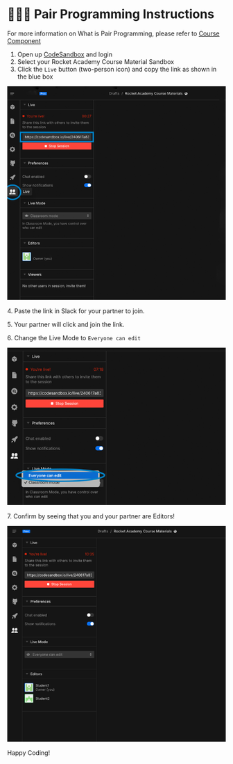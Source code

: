 # 🧑🤝🧑 Pair Programming Instructions

For more information on What is Pair Programming, please refer to [Course Component](../course-methodology/course-components.md#pair-programming)&#x20;

1. Open up [CodeSandbox](https://codesandbox.io/signin?continue=/dashboard/home) and login&#x20;
2. Select your Rocket Academy Course Material Sandbox
3. Click the `Live` button (two-person icon) and copy the link as shown in the blue box&#x20;

![Getting the link to share](../../.gitbook/assets/pp.png)

4\. Paste the link in Slack for your partner to join.

5\. Your partner will click and join the link.&#x20;

6\. Change the Live Mode to `Everyone can edit`

![Ensuring Everyone is able to edit](../../.gitbook/assets/everyoneCanEdit.png)

7\. Confirm by seeing that you and your partner are Editors!&#x20;

![Check if everyone has the editor role](<../../.gitbook/assets/image (6).png>)

Happy Coding!
